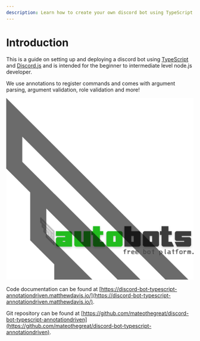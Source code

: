 ```yaml
---
description: Learn how to create your own discord bot using TypeScript.
---
```


# Introduction

This is a guide on setting up and deploying a discord bot using [TypeScript](https://typescript.org) and [Discord.js](https://discord.js.org) and is intended for the beginner to intermediate level node.js developer.

We use annotations to register commands and comes with argument parsing, argument validation, role validation and more!

![Sponsored by autobots.host - free bot hosting platform.](.gitbook/assets/logo-short-transparent.png)

Code documentation can be found at [https://discord-bot-typescript-annotationdriven.matthewdavis.io/](https://discord-bot-typescript-annotationdriven.matthewdavis.io/).

Git repository can be found at [https://github.com/mateothegreat/discord-bot-typescript-annotationdriven](https://github.com/mateothegreat/discord-bot-typescript-annotationdriven).


